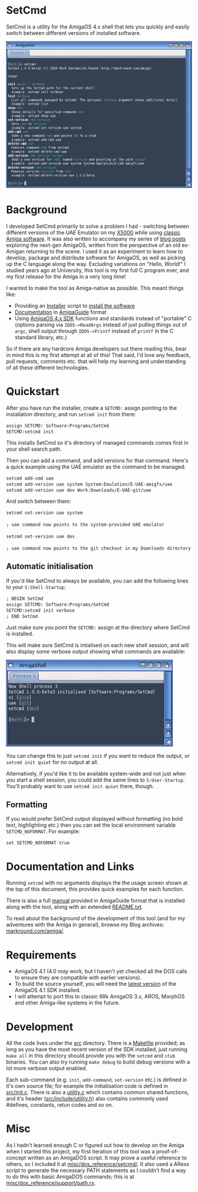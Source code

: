 # SetCmd

SetCmd is a utility for the AmigaOS 4.x shell that lets you quickly and easily switch between different versions of installed software.

![SetCmd usage screen](misc/images/usage.png)

# Background

I developed SetCmd primarily to solve a problem I had - switching between different versions of the UAE Emulator on my [X5000](https://www.markround.com/blog/2018/10/10/new-amiga-x5000/) while using [classic Amiga software](http://www.markround.com/blog/2018/10/30/classic-amiga-emulation-on-the-x5000/). It was also written to accompany my series of [blog posts](http://www.markround.com/blog/categories/amiga/) exploring the next-gen AmigaOS, written from the perspective of an old ex-Amigan returning to the scene. I used it as an experiment to learn how to develop, package and distribute software for AmigaOS, as well as picking up the C language along the way. Excluding variations on "Hello, World!" I studied years ago at University, this tool is my first full C program ever, and my first release for the Amiga in a very long time! 

I wanted to make the tool as Amiga-native as possible. This meant things like:

 * Providing an [Installer](http://aminet.net/package/util/misc/Installer-43_3) script to [install the software](Install_SetCmd)
 * [Documentation](SetCmd.guide) in [AmigaGuide](*https://en.wikipedia.org/wiki/AmigaGuide) format 
 * Using [AmigaOS 4.x SDK](https://wiki.amigaos.net/wiki/Autodocs:Main) functions and standards instead of "portable" C (options parsing via `IDOS->ReadArgs` instead of just pulling things out of `argc`, shell output through `IDOS->Printf` instead of `printf` in the C standard library, etc.)

So if there are any hardcore Amiga developers out there reading this, bear in mind this is my first attempt at all of this! That said, I'd love any feedback, pull requests, comments etc. that will help my learning and understanding of all these different technologies.

# Quickstart

After you have run the installer, create a `SETCMD:` assign pointing to the installation directory, and run `setcmd init` from there:

```
assign SETCMD: Software:Programs/SetCmd
SETCMD:setcmd init
```

This installs SetCmd so it's directory of managed commands comes first in your shell search path.

Then you can add a command, and add versions for that command. Here's a quick example using the UAE emulator as the command to be managed:

```
setcmd add-cmd uae
setcmd add-version uae system System:Emulation/E-UAE-amigfx/uae
setcmd add-version uae dev Work:Downloads/E-UAE-git/uae
```

And switch between them:

```
setcmd set-version uae system

; uae command now points to the system-provided UAE emulator

setcmd set-version uae dev

; uae command now points to the git checkout in my Downloads directory
```

## Automatic initialisation
If you'd like SetCmd to always be available, you can add the following lines to your `S:Shell-Startup`:

```
; BEGIN SetCmd
assign SETCMD: Software:Programs/SetCmd
SETCMD:setcmd init verbose
; END SetCmd
```

Just make sure you point the `SETCMD:` assign at the directory where SetCmd is installed.

This will make sure SetCmd is intialised on each new shell session, and will also display some verbose output showing what commands are available:

![SetCmd initialisation](misc/images/init.png)


You can change this to just `setcmd init` if you want to reduce the output, or `setcmd init quiet` for no output at all.

Alternatively, if you'd like it to be available system-wide and not just when you start a shell session, you could add the same lines to `S:User-Startup`. You'll probably want to use `setcmd init quiet` there, though.

## Formatting
If you would prefer SetCmd output displayed without formatting (no bold text, highlighting etc.) then you can set the local environment variable `SETCMD_NOFORMAT`. For example:

```
set SETCMD_NOFORMAT true
```

# Documentation and Links
Running `setcmd` with no arguments displays the the usage screen shown at the top of this document, this provides quick examples for each function.

There is also a full [manual](SetCmd.guide) provided in AmigaGuide format that is installed along with the tool, along with an extended [README.txt](README.txt).

To read about the background of the development of this tool (and for my adventures with the Amiga in general), browse my Blog archives: [markround.com/amiga/](http://www.markround.com/amiga/).

# Requirements

 * AmigaOS 4.1 (4.0 _may_ work, but I haven't yet checked all the DOS calls to ensure they are compatible with earlier versions).
 * To build the source yourself, you will need the [latest version](https://www.hyperion-entertainment.com/index.php/downloads?view=details&file=82) of the AmigaOS 4.1 SDK installed.
 * I will attempt to port this to classic 68k AmigaOS 3.x, AROS, MorphOS and other Amiga-like systems in the future.

# Development

All the code lives under the [src](src) directory. There is a [Makefile](src/Makefile) provided; as long as you have the most recent version of the SDK installed, just running `make all` in this directory should provide you with the `setcmd` and `stub` binaries. You can also try running `make debug` to build debug versions with a lot more verbose output enabled.

Each sub-command (e.g. `init`, `add-command`, `set-version` etc.) is defined in it's own source file; for example the initialisation code is defined in [src/init.c](src/init.c). There is also a [utility.c](src/utility.c) which contains common shared functions, and it's header ([src/include/utility.h](src/include/utility.h)) also contains commonly used #defines, constants, retun codes and so on.

# Misc

As I hadn't learned enough C or figured out how to develop on the Amiga when I started this project, my first iteration of this tool was a proof-of-concept written as an AmigaDOS script. It may prove a useful reference to others, so I included it at [misc/dos_reference/setcmd/](misc/dos_reference/setcmd). It also used a ARexx script to generate the necessary PATH statements as I couldn't find a way to do this with basic AmigaDOS commands; this is at [misc/dos_reference/support/path.rx](misc/dos_reference/support/path.rx). 
